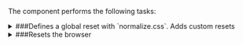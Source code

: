 The component performs the following tasks:

<details>
	<summary>###Defines a global reset with `normalize.css`.
Adds custom resets

</summary>
</details>

<details>
	<summary>###Resets the browser

</summary>
</details>

